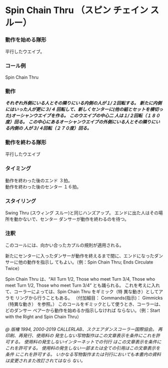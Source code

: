 

# Spin Chain Thru （スピン チェイン スルー）

### 動作を始める隊形

平行したウエイブ。

### コール例

Spin Chain Thru

### 動作

***それぞれ外側にいる人とその隣りにいる内側の人が１/２回転する。***
***新たに内側にはいった人が更に３/４
回転して、新しくセンターに(他の組とセットを横切った)オーシャンウエイブを作る。***
***このウエイブの中心二
人は１/２回転（１８０度）回る。***
***この中心にあるオーシャンウエイブの外側にいる人とその隣りにいる内側の
人が３/４回転（２７０度）回る。***

### 動作を終わる隊形

平行したウエイブ

### タイミング

動作を終わった後のエンド ３拍。  
動作を終わった後のセンター １６拍。
### スタイリング

Swing Thru (スウィング スルー)と同じハンズアップ。
エンドに出た人はその場所を動かないで、センター
ダンサーが動作を終わるのを待つ。

### 注釈

このコールには、向かい合ったカプルの規則が適用される。

新たにセンターに入ったダンサーが動作を終えるまで間に、エンドになったダンサーに他の動作を指示し
てもよい。（例：Spin Chain Thru; Ends Circulate Twice）

Spin Chain Thru は、“All Turn 1/2, Those who meet Turn 3/4,
Those who meet Turn 1/2, Those who
meet Turn 3/4” とも踊られる。
これを考えに入れて、コーラーによっては、Spin Chain Thru をギミック（特
異な動き）としてアラモ リングから行うこともある。
（付加細目： Commands(指示)： Gimmicks（特異な動き） を参照。）
このコールをギミックとして使うとき、コーラーは、どのダンサー ペアーから動作を始めるか指示しなければ
ならない。（例：Start with the Right and Spin Chain Thru）

###### @ 版権 1994, 2000-2019 CALLERLAB、スクエアダンスコーラー国際協会。 再印刷、再発行、使用料の 発生しない写物製作はこの文章表示を条件にこれを許可する。 使用料の発生しないインターネットでの刊行 はこの文章表示を条件にこれを許可する。 使用料の発生しない一部または全ての引用はこの文章表示を条件 にこれを許可する。 いかなる写物製作または刊行においても本書内の資料は変更されまた改訂されてはなら ない。


